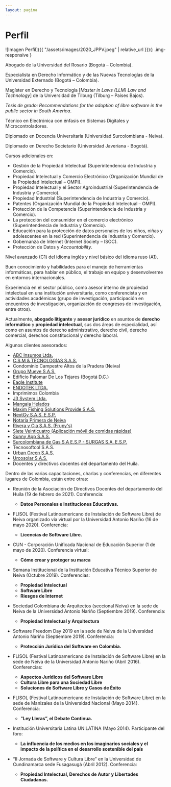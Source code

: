 ```yaml
---
layout: pagina
---
```


# Perfil

![Imagen Perfil]({{ "/assets/images/2020_JPPV.jpeg" | relative_url }}){: .img-responsive }

Abogado de la Universidad del Rosario (Bogotá – Colombia).

Especialista en Derecho Informático y de las Nuevas Tecnologías de la Universidad Externado (Bogotá – Colombia).

Magíster en Derecho y Tecnología [_Master in Laws (LLM) Law and Technology_] de la Universidad de Tilburg (Tilburg – Países Bajos). 

_Tesis de grado: Recommendations for the adoption of libre software in the public sector in South America_.

Técnico en Electrónica con énfasis en Sistemas Digitales y Microcontroladores.

Diplomado en Docencia Universitaria (Universidad Surcolombiana - Neiva).

Diplomado en Derecho Societario (Universidad Javeriana - Bogotá).

Cursos adicionales en:

  * Gestión de la Propiedad Intelectual (Superintendencia de Industria y Comercio).
  * Propiedad Intelectual y Comercio Electrónico (Organización Mundial de la Propiedad Intelectual – OMPI).
  * Propiedad Intelectual y el Sector Agroindustrial (Superintendencia de Industria y Comercio).
  * Propiedad Industrial (Superintendencia de Industria y Comercio).
  * Patentes (Organización Mundial de la Propiedad Intelectual – OMPI).
  * Protección de la Competencia (Superintendencia de Industria y Comercio).
  * La protección del consumidor en el comercio electrónico (Superintendencia de Industria y Comercio). 
  * Educación para la protección de datos personales de los niños, niñas y adolescentes en la red (Superintendencia de Industria y Comercio).
  * Gobernanza de Internet (Internet Society – ISOC).
  * Protección de Datos y *Accountability*.
  
Nivel avanzado (C1) del idioma inglés y nivel básico del idioma ruso (A1).

Buen conocimiento y habilidades para el manejo de herramientas informáticas, para hablar en público, el trabajo en equipo y desenvolverme en entornos internacionales.

Experiencia en el sector público, como asesor interno de propiedad intelectual en una institución universitaria, como conferencista y en actividades académicas (grupo de investigación, participación en encuentros de investigación, organización de congresos de investigación, entre otros).

Actualmente, <strong>abogado litigante</strong> y <strong>asesor jurídico</strong> en asuntos de <strong>derecho informático</strong> y <strong>propiedad intelectual</strong>, sus dos áreas de especialidad, así como en asuntos de derecho administrativo, derecho civil, derecho comercial, derechos constitucional y derecho laboral.

Algunos clientes asesorados: 

- <a href="https://www.facebook.com/WWW.ABCONLINE.COM.CO/">ABC Insumos Ltda.</a>
- <a href="http://www.csmtecnologiasas.com">C.S.M & TECNOLOGÍAS S.A.S.</a>
- Condominio Campestre Altos de la Pradera (Neiva)
- <a href="http://www.grupomueve.com/">Grupo Mueve S.A.S.</a>
- Edificio Palomar De Los Tejares (Bogotá D.C.)
- <a href="https://www.facebook.com/institutoeaglepitalito/">Eagle Institute</a>
- <a href="https://www.endotekneiva.com">ENDOTEK LTDA.</a>
- Imprimimos Colombia
- <a href="http://www.j3systemltda.com">J3 System Ltda.</a>
- <a href="https://www.facebook.com/mangaiahelado/">Mangaia Helados</a>
- <a href="https://www.maximfishing.com">Maxim Fishing Solutions Provide S.A.S.</a>
- <a href="https://www.nextgy.co">NextGy S.A.S. E.S.P.</a>
- <a href="https://www.notaria1neiva.com.co">Notaría Primera de Neiva</a>
- <a href="https://www.frupys.com">Rivera y Cia S.A.S. (Frupy's)</a>
- <a href="https://www.facebook.com/siete24co/">Siete Veinticuatro (Aplicación móvil de comidas rápidas)</a>
- <a href="http://www.sunnyapp.com">Sunny App S.A.S.</a>
- <a href="http://www.surgas.com">Surcolombiana de Gas S.A E.S.P - SURGAS S.A. E.S.P.</a>
- Tecnosoftcol S.A.S.
- <a href="http://www.urbangreen.com.co">Urban Green S.A.S.</a>
- <a href="https://www.facebook.com/urcosolar/">Urcosolar S.A.S.</a>
- Docentes y directivos docentes del departamento del Huila.

Dentro de las varias capacitaciones, charlas y conferencias, en diferentes lugares de Colombia, están entre otras:

- Reunión de la Asociación de Directivos Docentes del departamento del Huila (19 de febrero de 2021).
Conferencia: 
	* **Datos Personales e Instituciones Educativas.**
	
- FLISOL (Festival Latinoamericano de Instalación de Software Libre) de Neiva organizado vía virtual por la Universidad Antonio Nariño (16 de mayo 2020).
Conferencia: 
	* **Licencias de Software Libre.**

- CUN - Corporación Unificada Nacional de Educación Superior (1 de mayo de 2020). Conferencia virtual:
	* **Cómo crear y proteger su marca**

- Semana Institucional de la Institución Educativa Técnico Superior de Neiva (Octubre 2019). 
Conferencias: 
	* **Propiedad Intelectual**
	* **Software Libre**
	* **Riesgos de Internet**

- Sociedad Colombiana de Arquitectos (seccional Neiva) en la sede de Neiva de la Universidad Antonio Nariño (Septiembre 2019). 
Conferencia:
	- **Propiedad Intelectual y Arquitectura**

- Software Freedom Day 2019 en la sede de Neiva de la Universidad Antonio Nariño (Septiembre 2019). 
Conferencia: 
	* **Protección Jurídica del Software en Colombia.**

- FLISOL (Festival Latinoamericano de Instalación de Software Libre) en la sede de Neiva de la Universidad Antonio Nariño (Abril 2016). 
Conferencias: 
	* **Aspectos Jurídicos del Software Libre**
	* **Cultura Libre para una Sociedad Libre** 
	* **Soluciones de Software Libre y Casos de Éxito**

- FLISOL (Festival Latinoamericano de Instalación de Software Libre) en la sede de Manizales de la Universidad Nacional (Mayo 2014).
Conferencia: 
	* **"Ley Lleras”, el Debate Continua.**

- Institución Universitaria Latina UNILATINA (Mayo 2014). Participante del foro: 
	* **La influencia de los medios en los imaginarios sociales y el impacto de la política en el desarrollo sostenible del país** 

- “II Jornada de Software y Cultura Libre” en la Universidad de Cundinamarca sede Fusagasugá (Abril 2012).
Conferencia: 
	* **Propiedad Intelectual, Derechos de Autor y Libertades Ciudadanas.**
